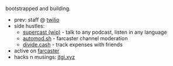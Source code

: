 bootstrapped and building.
- prev: staff @ [twilio](https://twilio.com)
- side hustles:
  - [supercast (wip)](https://supercast.fly.dev/podcasts/1015378/episodes/35422858235) - talk to any podcast, listen in any language
  - [automod.sh](https://automod.sh) - farcaster channel moderation
  - [divide.cash](https://divide.cash) - track expenses with friends
- active on [farcaster](https://warpcast.com/jtgi)
- hacks n musings: [jtgi.xyz](https://jtgi.xyz)
